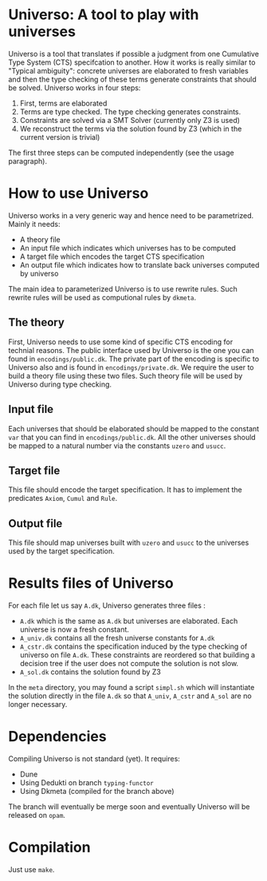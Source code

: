 # Universo: A tool to play with universes

Universo is a tool that translates if possible a judgment from one Cumulative Type System (CTS) specifcation to another. How it works is really similar to "Typical ambiguity": concrete universes are elaborated to fresh variables and then the type checking of these terms generate constraints that should be solved. Universo works in four steps:

1. First, terms are elaborated
2. Terms are type checked. The type checking generates constraints.
3. Constraints are solved via a SMT Solver (currently only Z3 is used)
4. We reconstruct the terms via the solution found by Z3 (which in the current version is trivial)

The first three steps can be computed independently (see the usage paragraph).

# How to use Universo

Universo works in a very generic way and hence need to be parametrized. Mainly it needs:

- A theory file
- An input file which indicates which universes has to be computed
- A target file which encodes the target CTS specification
- An output file which indicates how to translate back universes computed by universo

The main idea to parameterized Universo is to use rewrite rules. Such rewrite rules will be used as computional rules by `dkmeta`.

## The theory

 First, Universo needs to use some kind of specific CTS encoding for technial reasons. The public interface used by Universo is the one you can found in `encodings/public.dk`. The private part of the encoding is specific to Universo also and is found in `encodings/private.dk`. We require the user to build a theory file using these two files. Such theory file will be used by Universo during type checking.

## Input file

Each universes that should be elaborated should be mapped to the constant `var` that you can find in `encodings/public.dk`. All the other universes should be mapped to a natural number via the constants `uzero` and `usucc`.

## Target file

This file should encode the target specification. It has to implement the predicates `Axiom`, `Cumul` and `Rule`.

## Output file

This file should map universes built with `uzero` and `usucc` to the universes used by the target specification.

# Results files of Universo

For each file let us say `A.dk`, Universo generates three files :

- `A.dk` which is the same as `A.dk` but universes are elaborated. Each universe is now a fresh constant.
- `A_univ.dk` contains all the fresh universe constants for `A.dk`
- `A_cstr.dk` contains the specification induced by the type checking of universo on file `A.dk`. These constraints are reordered so that building a decision tree if the user does not compute the solution is not slow.
- `A_sol.dk` contains the solution found by Z3

In the `meta` directory, you may found a script `simpl.sh` which will instantiate the solution directly in the file `A.dk` so that `A_univ`, `A_cstr` and `A_sol` are no longer necessary.

# Dependencies

Compiling Universo is not standard (yet). It requires:

- Dune
- Using Dedukti on branch `typing-functor`
- Using Dkmeta (compiled for the branch above)

The branch will eventually be merge soon and eventually Universo will be released on `opam`.

# Compilation

Just use `make`.
